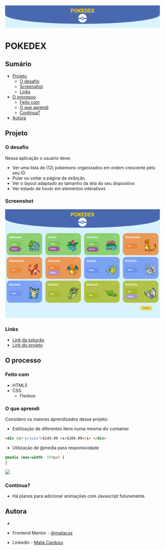 ![](./assets/images/header.png)

# POKEDEX
## Sumário

 - [Projeto](#projeto)
    - [O desafio](#o-desafio)
    - [Screenshot](#screenshot)
    - [Links](#links)
  - [O processo](#o-processo)
    - [Feito com](#feito-com)
    - [O que aprendi](#o-que-aprendi)
    - [Continua?](#continua)
  - [Autora](#autora)

## Projeto

### O desafio

Nessa aplicação o usuário deve:

- Ver uma lista de (12) pokemons organizados em ordem crescente pelo seu ID
- Pular ou voltar a página de exibição
- Ver o layout adaptado ao tamanho da tela do seu dispositivo
- Ver estado de hover em elementos interativos

### Screenshot

![](./assets/images/desktop.png)

### Links

- [Link da solução](https://silver-mousse-4d4acd.netlify.app/previewcard%20fem/)
- [Link do projeto](https://www.frontendmentor.io/challenges/product-preview-card-component-GO7UmttRfa)

## O processo

### Feito com

- HTML5
- CSS
  - Flexbox

### O que aprendi

Considero os maiores aprendizados desse projeto:

- Estilização de diferentes itens numa mesma div container

```html
<div id="prices">$149.99 <s>$169.99</s> </div>
```
- Utilização de @media para responsividade

```css
@media (max-width: 599px) {
}
```

![](./images/screenshots/mobileview.png)

### Continua?

- Há planos para adicionar animações com Javascript futuramente.

## Autora
 - [<img src="https://avatars.githubusercontent.com/u/73539084?v=4" alt="" width=115> ](https://github.com/mailacss)

- Frontend Mentor - [@mailacss](https://www.frontendmentor.io/profile/mailacss)
- LinkedIn - [Maila Cardoso](https://www.linkedin.com/in/maila-cssantos/)

